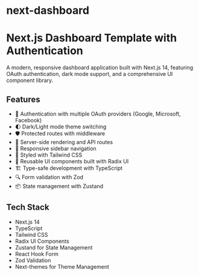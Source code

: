 # next-dashboard

# Next.js Dashboard Template with Authentication

A modern, responsive dashboard application built with Next.js 14, featuring OAuth authentication, dark mode support, and a comprehensive UI component library.

## Features

- 🔐 Authentication with multiple OAuth providers (Google, Microsoft, Facebook)
- 🌓 Dark/Light mode theme switching
- 🛡️ Protected routes with middleware
- 🔄 Server-side rendering and API routes
- 📱 Responsive sidebar navigation
- 🎨 Styled with Tailwind CSS
- 🧩 Reusable UI components built with Radix UI
- 🏗️ Type-safe development with TypeScript
- 🔍 Form validation with Zod
- 📦 State management with Zustand

## Tech Stack

- Next.js 14
- TypeScript
- Tailwind CSS
- Radix UI Components
- Zustand for State Management
- React Hook Form
- Zod Validation
- Next-themes for Theme Management
